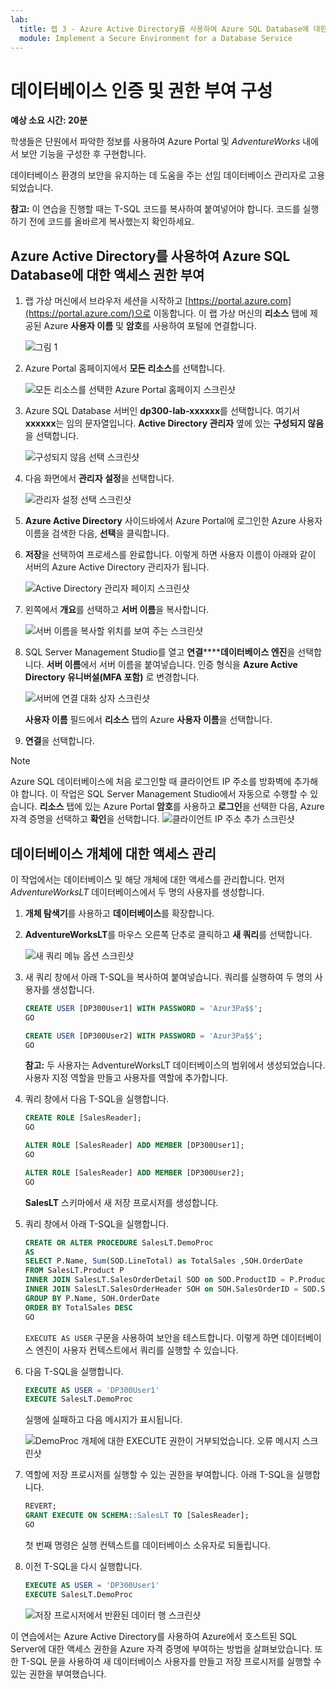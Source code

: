 ```yaml
---
lab:
  title: 랩 3 - Azure Active Directory를 사용하여 Azure SQL Database에 대한 액세스 권한 부여
  module: Implement a Secure Environment for a Database Service
---
```


# <a name="configure-database-authentication-and-authorization"></a>데이터베이스 인증 및 권한 부여 구성

**예상 소요 시간: 20분**

학생들은 단원에서 파악한 정보를 사용하여 Azure Portal 및 *AdventureWorks* 내에서 보안 기능을 구성한 후 구현합니다.

데이터베이스 환경의 보안을 유지하는 데 도움을 주는 선임 데이터베이스 관리자로 고용되었습니다.

**참고:** 이 연습을 진행할 때는 T-SQL 코드를 복사하여 붙여넣어야 합니다. 코드를 실행하기 전에 코드를 올바르게 복사했는지 확인하세요.

## <a name="authorize-access-to-azure-sql-database-with-azure-active-directory"></a>Azure Active Directory를 사용하여 Azure SQL Database에 대한 액세스 권한 부여

1. 랩 가상 머신에서 브라우저 세션을 시작하고 [https://portal.azure.com](https://portal.azure.com/)으로 이동합니다. 이 랩 가상 머신의 **리소스** 탭에 제공된 Azure **사용자 이름** 및 **암호**를 사용하여 포털에 연결합니다.

    ![그림 1](../images/dp-300-module-01-lab-01.png)

1. Azure Portal 홈페이지에서 **모든 리소스**를 선택합니다.

    ![모든 리소스를 선택한 Azure Portal 홈페이지 스크린샷](../images/dp-300-module-03-lab-01.png)

1. Azure SQL Database 서버인 **dp300-lab-xxxxxx**를 선택합니다. 여기서 **xxxxxx**는 임의 문자열입니다. **Active Directory 관리자** 옆에 있는 **구성되지 않음**을 선택합니다.

    ![구성되지 않음 선택 스크린샷](../images/dp-300-module-03-lab-02.png)

1. 다음 화면에서 **관리자 설정**을 선택합니다.

    ![관리자 설정 선택 스크린샷](../images/dp-300-module-03-lab-03.png)

1. **Azure Active Directory** 사이드바에서 Azure Portal에 로그인한 Azure 사용자 이름을 검색한 다음, **선택**을 클릭합니다.

1. **저장**을 선택하여 프로세스를 완료합니다. 이렇게 하면 사용자 이름이 아래와 같이 서버의 Azure Active Directory 관리자가 됩니다.

    ![Active Directory 관리자 페이지 스크린샷](../images/dp-300-module-03-lab-04.png)

1. 왼쪽에서 **개요**를 선택하고 **서버 이름**을 복사합니다.

    ![서버 이름을 복사할 위치를 보여 주는 스크린샷](../images/dp-300-module-03-lab-05.png)

1. SQL Server Management Studio를 열고 **연결********데이터베이스 엔진**을 선택합니다. **서버 이름**에서 서버 이름을 붙여넣습니다. 인증 형식을 **Azure Active Directory 유니버설(MFA 포함)** 로 변경합니다.

    ![서버에 연결 대화 상자 스크린샷](../images/dp-300-module-03-lab-06.png)

    **사용자 이름** 필드에서 **리소스** 탭의 Azure **사용자 이름**을 선택합니다.

1. **연결**을 선택합니다.

> [!NOTE]
> Azure SQL 데이터베이스에 처음 로그인할 때 클라이언트 IP 주소를 방화벽에 추가해야 합니다. 이 작업은 SQL Server Management Studio에서 자동으로 수행할 수 있습니다. **리소스** 탭에 있는 Azure Portal **암호**를 사용하고 **로그인**을 선택한 다음, Azure 자격 증명을 선택하고 **확인**을 선택합니다.
> ![클라이언트 IP 주소 추가 스크린샷](../images/dp-300-module-03-lab-07.png)

## <a name="manage-access-to-database-objects"></a>데이터베이스 개체에 대한 액세스 관리

이 작업에서는 데이터베이스 및 해당 개체에 대한 액세스를 관리합니다. 먼저 *AdventureWorksLT* 데이터베이스에서 두 명의 사용자를 생성합니다.

1. **개체 탐색기**를 사용하고 **데이터베이스**를 확장합니다.
1. **AdventureWorksLT**를 마우스 오른쪽 단추로 클릭하고 **새 쿼리**를 선택합니다.

    ![새 쿼리 메뉴 옵션 스크린샷](../images/dp-300-module-03-lab-08.png)

1. 새 쿼리 창에서 아래 T-SQL을 복사하여 붙여넣습니다. 쿼리를 실행하여 두 명의 사용자를 생성합니다.

    ```sql
    CREATE USER [DP300User1] WITH PASSWORD = 'Azur3Pa$$';
    GO

    CREATE USER [DP300User2] WITH PASSWORD = 'Azur3Pa$$';
    GO
    ```

    **참고:** 두 사용자는 AdventureWorksLT 데이터베이스의 범위에서 생성되었습니다. 사용자 지정 역할을 만들고 사용자를 역할에 추가합니다.

1. 쿼리 창에서 다음 T-SQL을 실행합니다.

    ```sql
    CREATE ROLE [SalesReader];
    GO

    ALTER ROLE [SalesReader] ADD MEMBER [DP300User1];
    GO

    ALTER ROLE [SalesReader] ADD MEMBER [DP300User2];
    GO
    ```

    **SalesLT** 스키마에서 새 저장 프로시저를 생성합니다.

1. 쿼리 창에서 아래 T-SQL을 실행합니다.

    ```sql
    CREATE OR ALTER PROCEDURE SalesLT.DemoProc
    AS
    SELECT P.Name, Sum(SOD.LineTotal) as TotalSales ,SOH.OrderDate
    FROM SalesLT.Product P
    INNER JOIN SalesLT.SalesOrderDetail SOD on SOD.ProductID = P.ProductID
    INNER JOIN SalesLT.SalesOrderHeader SOH on SOH.SalesOrderID = SOD.SalesOrderID
    GROUP BY P.Name, SOH.OrderDate
    ORDER BY TotalSales DESC
    GO
    ```

    `EXECUTE AS USER` 구문을 사용하여 보안을 테스트합니다. 이렇게 하면 데이터베이스 엔진이 사용자 컨텍스트에서 쿼리를 실행할 수 있습니다.

1. 다음 T-SQL을 실행합니다.

    ```sql
    EXECUTE AS USER = 'DP300User1'
    EXECUTE SalesLT.DemoProc
    ```

    실행에 실패하고 다음 메시지가 표시됩니다.

    ![DemoProc 개체에 대한 EXECUTE 권한이 거부되었습니다. 오류 메시지 스크린샷](../images/dp-300-module-03-lab-09.png)

1. 역할에 저장 프로시저를 실행할 수 있는 권한을 부여합니다. 아래 T-SQL을 실행합니다.

    ```sql
    REVERT;
    GRANT EXECUTE ON SCHEMA::SalesLT TO [SalesReader];
    GO
    ```

    첫 번째 명령은 실행 컨텍스트를 데이터베이스 소유자로 되돌립니다.

1. 이전 T-SQL을 다시 실행합니다.

    ```sql
    EXECUTE AS USER = 'DP300User1'
    EXECUTE SalesLT.DemoProc
    ```

    ![저장 프로시저에서 반환된 데이터 행 스크린샷](../images/dp-300-module-03-lab-10.png)

이 연습에서는 Azure Active Directory를 사용하여 Azure에서 호스트된 SQL Server에 대한 액세스 권한을 Azure 자격 증명에 부여하는 방법을 살펴보았습니다. 또한 T-SQL 문을 사용하여 새 데이터베이스 사용자를 만들고 저장 프로시저를 실행할 수 있는 권한을 부여했습니다.
